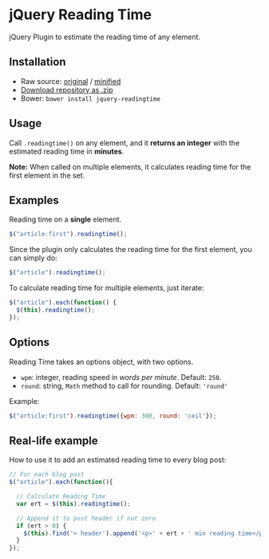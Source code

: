 # jQuery Reading Time

jQuery Plugin to estimate the reading time of any element.

## Installation

- Raw source: [original](https://raw.github.com/paulozoom/jquery-readingtime/blob/master/jquery.readingtime.js) / [minified](https://raw.github.com/paulozoom/jquery-readingtime/blob/master/jquery.readingtime.min.js)
- [Download repository as .zip](https://github.com/paulozoom/jquery-readingtime/archive/master.zip)
- Bower: `bower install jquery-readingtime`

## Usage

Call `.readingtime()` on any element, and it **returns an integer** with the estimated reading time in **minutes**.  

**Note:** When called on multiple elements, it calculates reading time for the first element in the set.


## Examples

Reading time on a **single** element.
```javascript
$("article:first").readingtime();
```

Since the plugin only calculates the reading time for the first element, you can simply do:
```javascript
$("article").readingtime();
```

To calculate reading time for multiple elements, just iterate:
```javascript
$("article").each(function() {
  $(this).readingtime();
});
```


## Options

Reading Time takes an options object, with two options.

- `wpm`: integer, reading speed in *words per minute*. Default: `250`.
- `round`: string, `Math` method to call for rounding. Default: `'round'`

Example:

```javascript
$("article:first").readingtime({wpm: 300, round: 'ceil'});
```


## Real-life example

How to use it to add an estimated reading time to every blog post:

```javascript
// For each blog post
$("article").each(function(){

  // Calculate Reading Time
  var ert = $(this).readingtime();

  // Append it to post header if not zero
  if (ert > 0) {
    $(this).find('> header').append('<p>' + ert + ' min reading time</p>');
  }
});
```
